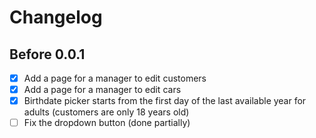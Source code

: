 # Changelog

## Before 0.0.1

- [X] Add a page for a manager to edit customers
- [X] Add a page for a manager to edit cars
- [X] Birthdate picker starts from the first day of the last available year for adults (customers are only 18 years old)
- [ ] Fix the dropdown button (done partially)